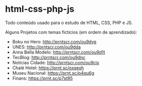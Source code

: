# html-css-php-js
Todo conteúdo usado para o estudo de HTML, CSS, PHP e JS.

Alguns Projetos com temas ficticios (em ordem de aprendizado):
 - Boku no Hero: http://prntscr.com/ou9dye
 - UNES: http://prntscr.com/ou9dda
 - Anna Bella Modelo: http://prntscr.com/ou9d1t
 - TecBlog: http://prntscr.com/ou9dnc
 - Notícias Cidade: http://prntscr.com/ou9cix
 - Chalé Hotel: https://prnt.sc/oxqexh
 - Museu Nacional: https://prnt.sc/p4qu6g
 - Finans: https://prnt.sc/p7st95
